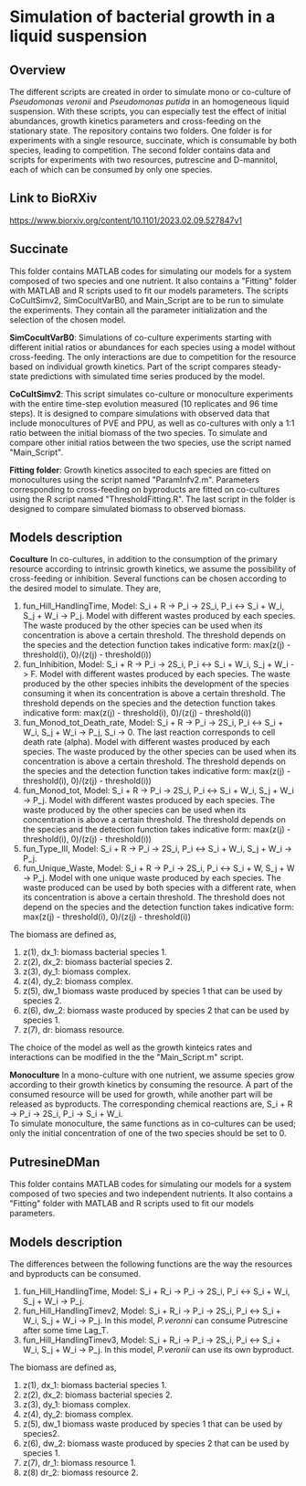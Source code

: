 # Simulation of bacterial growth in a liquid suspension

## Overview

The different scripts are created in order to simulate mono or co-culture of *Pseudomonas veronii* and *Pseudomonas putida* in an homogeneous liquid suspension. With these scripts, you can especially test the effect of initial abundances, growth kinetics parameters and cross-feeding on the stationary state. 
The repository contains two folders. One folder is for experiments with a single resource, succinate, which is consumable by both species, leading to competition. The second folder contains data and scripts for experiments with two resources, putrescine and D-mannitol, each of which can be consumed by only one species.

## Link to BioRXiv

https://www.biorxiv.org/content/10.1101/2023.02.09.527847v1


## Succinate

This folder contains MATLAB codes for simulating our models for a system composed of two species and one nutrient. It also contains a "Fitting" folder with MATLAB and R scripts used to fit our models parameters. The scripts CoCultSimv2, SimCocultVarB0, and Main_Script are to be run to simulate the experiments. They contain all the parameter initialization and the selection of the chosen model.

**SimCocultVarB0**: Simulations of co-culture experiments starting with different initial ratios or abundances for each species using a model without cross-feeding. The only interactions are due to competition for the resource based on individual growth kinetics. Part of the script compares steady-state predictions with simulated time series produced by the model.

**CoCultSimv2**: This script simulates co-culture or monoculture experiments with the entire time-step evolution measured (10 replicates and 96 time steps). It is designed to compare simulations with observed data that include monocultures of PVE and PPU, as well as co-cultures with only a 1:1 ratio between the initial biomass of the two species. To simulate and compare other initial ratios between the two species, use the script named "Main_Script".

**Fitting folder**: Growth kinetics associted to each species are fitted on monocultures using the script named "ParamInfv2.m". Parameters corresponding to cross-feeding on byproducts are fitted on co-cultures using the R script named "ThresholdFitting.R". The last script in the folder is designed to compare simulated biomass to observed biomass.

## Models description

**Coculture** In co-cultures, in addition to the consumption of the primary resource according to intrinsic growth kinetics, we assume the possibility of cross-feeding or inhibition. Several functions can be chosen according to the desired model to simulate. They are,
1) fun_Hill_HandlingTime, Model: S_i + R -> P_i -> 2S_i, P_i <-> S_i + W_i, S_j + W_i -> P_j. Model with different wastes produced by each species. The waste produced by the other species can be used when its concentration is above a certain threshold. The threshold depends on the species and the detection function takes indicative form: max(z(j) - threshold(i), 0)/(z(j) - threshold(i))
2) fun_Inhibition, Model: S_i + R -> P_i -> 2S_i, P_i <-> S_i + W_i, S_j + W_i -> F. Model with different wastes produced by each species. The waste produced by the other species inhibits the development of the species consuming it when its concentration is above a certain threshold. The threshold depends on the species and the detection function takes indicative form: max(z(j) - threshold(i), 0)/(z(j) - threshold(i))
3) fun_Monod_tot_Death_rate, Model: S_i + R -> P_i -> 2S_i, P_i <-> S_i + W_i, S_j + W_i -> P_j, S_i -> 0. The last reaction corresponds to cell death rate (alpha). Model with different wastes produced by each species. The waste produced by the other species can be used when its concentration is above a certain threshold. The threshold depends on the species and the detection function takes indicative form: max(z(j) - threshold(i), 0)/(z(j) - threshold(i))
4) fun_Monod_tot, Model: S_i + R -> P_i -> 2S_i, P_i <-> S_i + W_i, S_j + W_i -> P_j. Model with different wastes produced by each species. The waste produced by the other species can be used when its concentration is above a certain threshold. The threshold depends on the species and the detection function takes indicative form: max(z(j) - threshold(i), 0)/(z(j) - threshold(i))
5) fun_Type_III, Model: S_i + R -> P_i -> 2S_i, P_i <-> S_i + W_i, S_j + W_i -> P_j.
6) fun_Unique_Waste, Model: S_i + R -> P_i -> 2S_i, P_i <-> S_i + W, S_j + W -> P_j. Model with one unique waste produced by each species. The waste produced can be used by both species with a different rate, when its concentration is above a certain threshold. The threshold does not depend on the species and the detection function takes indicative form: max(z(j) - threshold(i), 0)/(z(j) - threshold(i))

The biomass are defined as,
1) z(1), dx_1: biomass bacterial species 1.
2) z(2), dx_2: biomass bacterial species 2.
3) z(3), dy_1: biomass complex.
4) z(4), dy_2: biomass complex.
5) z(5), dw_1 biomass waste produced by species 1 that can be used by species 2.
6) z(6), dw_2: biomass waste produced by species 2 that can be used by species 1.
7) z(7), dr: biomass resource.

The choice of the model as well as the growth kinteics rates and interactions can be modified in the the "Main_Script.m" script.

**Monoculture** In a mono-culture with one nutrient, we assume species grow according to their growth kinetics by consuming the resource. A part of the consumed resource will be used for growth, while another part will be released as byproducts. The corresponding chemical reactions are,
S_i + R -> P_i -> 2S_i, P_i -> S_i + W_i.  
To simulate monoculture, the same functions as in co-cultures can be used; only the initial concentration of one of the two species should be set to 0.

## PutresineDMan

This folder contains MATLAB codes for simulating our models for a system composed of two species and two independent nutrients. It also contains a "Fitting" folder with MATLAB and R scripts used to fit our models parameters.

## Models description

The differences between the following functions are the way the resources and byproducts can be consumed.
1) fun_Hill_HandlingTime, Model: S_i + R_i -> P_i -> 2S_i, P_i <-> S_i + W_i, S_j + W_i -> P_j.
2) fun_Hill_HandlingTimev2, Model: S_i + R_i -> P_i -> 2S_i, P_i <-> S_i + W_i, S_j + W_i -> P_j. In this model, *P.veronni* can consume Putrescine after some time Lag_T.
3) fun_Hill_HandlingTimev3, Model: S_i + R_i -> P_i -> 2S_i, P_i <-> S_i + W_i, S_j + W_i -> P_j. In this model, *P.veronii* can use its own byproduct.

The biomass are defined as,
1) z(1), dx_1: biomass bacterial species 1.
2) z(2), dx_2: biomass bacterial species 2.
3) z(3), dy_1: biomass complex.
4) z(4), dy_2: biomass complex.
5) z(5), dw_1 biomass waste produced by species 1 that can be used by species2.
6) z(6), dw_2: biomass waste produced by species 2 that can be used by species 1.
7) z(7), dr_1: biomass resource 1.
8) z(8) dr_2: biomass resource 2.

